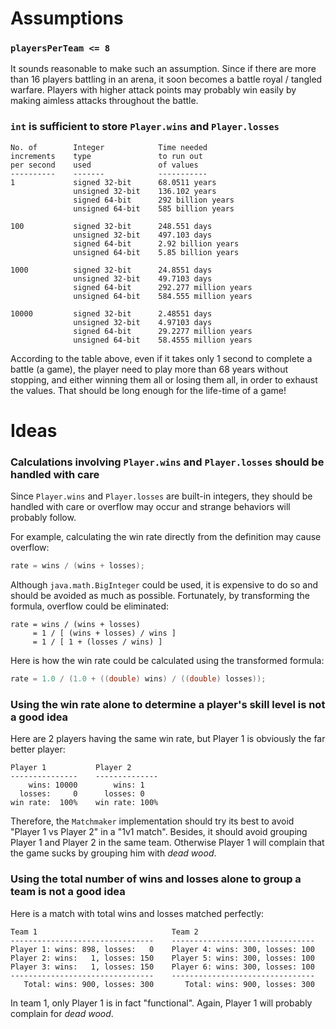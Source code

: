 # Assumptions

### `playersPerTeam <= 8`

It sounds reasonable to make such an assumption.
Since if there are more than 16 players battling in an arena,
it soon becomes a battle royal / tangled warfare.
Players with higher attack points may probably win easily by making aimless attacks throughout the battle.



### `int` is sufficient to store `Player.wins` and `Player.losses`

```
No. of        Integer            Time needed
increments    type               to run out
per second    used               of values
----------    -------            -----------
1             signed 32-bit      68.0511 years
              unsigned 32-bit    136.102 years
              signed 64-bit      292 billion years
              unsigned 64-bit    585 billion years

100           signed 32-bit      248.551 days
              unsigned 32-bit    497.103 days
              signed 64-bit      2.92 billion years
              unsigned 64-bit    5.85 billion years

1000          signed 32-bit      24.8551 days
              unsigned 32-bit    49.7103 days
              signed 64-bit      292.277 million years
              unsigned 64-bit    584.555 million years

10000         signed 32-bit      2.48551 days
              unsigned 32-bit    4.97103 days
              signed 64-bit      29.2277 million years
              unsigned 64-bit    58.4555 million years
```

According to the table above,
even if it takes only 1 second to complete a battle (a game),
the player need to play more than 68 years without stopping,
and either winning them all or losing them all,
in order to exhaust the values.
That should be long enough for the life-time of a game!



# Ideas

### Calculations involving `Player.wins` and `Player.losses` should be handled with care

Since `Player.wins` and `Player.losses` are built-in integers,
they should be handled with care or overflow may occur and strange behaviors will probably follow.

For example, calculating the win rate directly from the definition may cause overflow:

```java
rate = wins / (wins + losses);
```

Although `java.math.BigInteger` could be used, it is expensive to do so and should be avoided as much as possible.
Fortunately, by transforming the formula, overflow could be eliminated:

```
rate = wins / (wins + losses)
     = 1 / [ (wins + losses) / wins ]
     = 1 / [ 1 + (losses / wins) ]
```

Here is how the win rate could be calculated using the transformed formula:

```java
rate = 1.0 / (1.0 + ((double) wins) / ((double) losses));
```


### Using the win rate alone to determine a player's skill level is not a good idea

Here are 2 players having the same win rate, but Player 1 is obviously the far better player:

```
Player 1           Player 2
---------------    --------------
    wins: 10000        wins: 1
  losses:     0      losses: 0
win rate:  100%    win rate: 100%
```

Therefore, the `Matchmaker` implementation should try its best to avoid "Player 1 vs Player 2" in a "1v1 match".
Besides, it should avoid grouping Player 1 and Player 2 in the same team.
Otherwise Player 1 will complain that the game sucks by grouping him with *dead wood*.



### Using the total number of wins and losses alone to group a team is not a good idea

Here is a match with total wins and losses matched perfectly:

```
Team 1                              Team 2
--------------------------------    --------------------------------
Player 1: wins: 898, losses:   0    Player 4: wins: 300, losses: 100
Player 2: wins:   1, losses: 150    Player 5: wins: 300, losses: 100
Player 3: wins:   1, losses: 150    Player 6: wins: 300, losses: 100
--------------------------------    --------------------------------
   Total: wins: 900, losses: 300       Total: wins: 900, losses: 300
```

In team 1, only Player 1 is in fact "functional".
Again, Player 1 will probably complain for *dead wood*.
